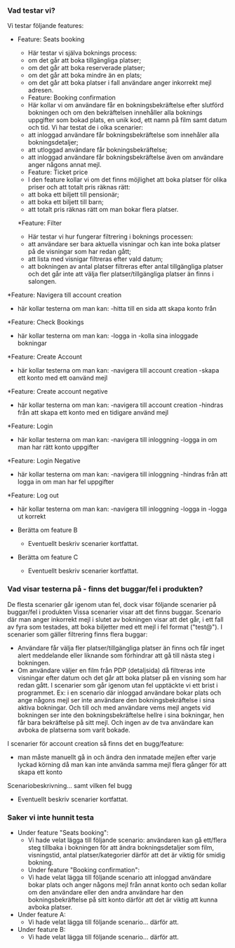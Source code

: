 ### Vad testar vi?
Vi testar följande features:
* Feature: Seats booking
  *  Här testar vi själva boknings process:
  - om det går att boka tillgängliga platser;
  - om det går att boka reserverade platser;
  - om det går att boka mindre än en plats;
  - om det går att boka platser i fall användare anger inkorrekt mejl adresen.

  * Feature: Booking confirmation
  * Här kollar vi om användare får en bokningsbekräftelse efter slutförd bokningen och om den bekräftelsen innehåller alla boknings uppgifter som bokad plats, en unik kod, ett namn på film samt datum och tid. Vi har testat de i olka scenarier:
  - att inloggad användare får bokningsbekräftelse som innehåler alla bokningsdetaljer; 
  - att utloggad användare får bokningsbekräftelse; 
  - att inloggad användare får bokningsbekräftelse även om användare anger någons annat mejl.

  * Feature: Ticket price
  * I den feature kollar vi om det finns möjlighet att boka platser för olika priser och att totalt pris räknas rätt:
  - att boka ett biljett till pensionär;
  - att boka ett biljett till barn;
  - att totalt pris räknas rätt om man bokar flera platser.

  *Feature: Filter
  * Här testar vi hur fungerar filtrering i boknings processen:
  - att användare ser bara aktuella visningar och kan inte boka platser på de visningar som har redan gått;
  - att lista med visnigar filtreras efter vald datum; 
  - att bokningen av antal platser filtreras efter antal tillgängliga platser och det går inte att välja fler platser/tillgängliga platser än finns i salongen.

 *Feature: Navigera till account creation
 * här kollar testerna om man kan:
  -hitta till en sida att skapa konto från
   
 *Feature: Check Bookings
 * här kollar testerna om man kan:
  -logga in
  -kolla sina inloggade bokningar
   
  *Feature: Create Account
 * här kollar testerna om man kan:
  -navigera till account creation
  -skapa ett konto med ett oanvänd mejl
   
*Feature: Create account negative
 * här kollar testerna om man kan:
  -navigera till account creation
  -hindras från att skapa ett konto med en tidigare använd mejl

*Feature: Login
 * här kollar testerna om man kan:
  -navigera till inloggning
  -logga in om man har rätt konto uppgifter

*Feature: Login Negative
 * här kollar testerna om man kan:
  -navigera till inloggning
  -hindras från att logga in om man har fel uppgifter

*Feature: Log out
 * här kollar testerna om man kan:
  -navigera till inloggning
  -logga in
  -logga ut korrekt

* Berätta om feature B
  * Eventuellt beskriv scenarier kortfattat.
* Berätta om feature C
  * Eventuellt beskriv scenarier kortfattat.

 ### Vad visar testerna på - finns det buggar/fel i produkten? 
 De flesta scenarier går igenom utan fel, dock visar följande scenarier på buggar/fel i produkten
 Vissa scenarier visar att det finns buggar.
 Scenario där man anger inkorrekt mejl i slutet av bokningen visar att det går, i ett fall av fyra som testades, att boka biljetter med ett mejl i fel format ("test@"). 
 I scenarier som gäller filtrering finns flera buggar: 
 - Användare får välja fler platser/tillgängliga platser än finns och får inget alert meddelande eller liknande som förhindrar att gå till nästa steg i bokningen. 
 - Om användare väljer en film från PDP (detaljsida) då filtreras inte visningar efter datum och det går att boka platser på en visning som har redan gått. 
 I scenarier som går igenom utan fel upptäckte vi ett brist i programmet. Ex: i en scenario där inloggad användare bokar plats och ange någons mejl ser inte användare den bokningsbekräftelse i sina aktiva bokningar. Och till och med användare vems mejl angets vid bokningen ser inte den bokningsbekräftelse hellre i sina bokningar, hen får bara bekräftelse på sitt mejl. Och ingen av de tva användare kan avboka de platserna som varit bokade.

I scenarier för account creation så finns det en bugg/feature:
- man måste manuellt gå in och ändra den inmatade mejlen efter varje lyckad körning då man kan inte använda samma mejl flera gånger för att skapa ett konto

Scenariobeskrivning... samt vilken fel bugg
* Eventuellt beskriv scenarier kortfattat.

### Saker vi inte hunnit testa
* Under feature "Seats booking":
  * Vi hade velat lägga till följande scenario: användaren kan gå ett/flera steg tillbaka i bokningen för att ändra bokningsdetaljer som film, visningstid, antal platser/kategorier därför att det är viktig för smidig bokning. 
  * Under feature "Booking confirmation":
  * Vi hade velat lägga till följande scenario att inloggad användare bokar plats och anger någons mejl från annat konto och sedan kollar om den användare eller den andra användare har den bokningsbekräftelse på sitt konto därför att det är viktig att kunna avboka platser. 
* Under feature A:
  * Vi hade velat lägga till följande scenario... därför att.
* Under feature B:
  * Vi hade velat lägga till följande scenario... därför att.

